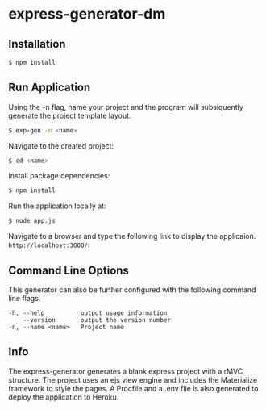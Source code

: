 # express-generator-dm

## Installation

```bash
$ npm install
```

## Run Application

Using the -n flag, name your project and the program will subsiquently generate the project template layout.   

```bash
$ exp-gen -n <name>
```

Navigate to the created project:

```bash
$ cd <name>
```

Install package dependencies:

```bash
$ npm install
```

Run the application locally at:

```bash
$ node app.js
```

Navigate to a browser and type the following link to display the applicaion.
`http://localhost:3000/`:

## Command Line Options

This generator can also be further configured with the following command line flags.

    -h, --help          output usage information
        --version       output the version number
    -n, --name <name>   Project name

## Info

The express-generator generates a blank express project with a rMVC structure. The project uses an ejs view engine and includes the Materialize framework to style the pages. A Procfile and a .env file is also generated to deploy the application to Heroku.
